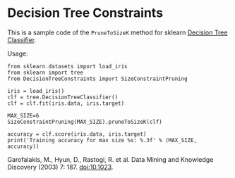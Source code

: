 # Decision Tree Constraints 

This is a sample code of the `PruneToSizeK` method for sklearn [Decision Tree Classifier](https://scikit-learn.org/stable/modules/tree.html).

Usage:
```
from sklearn.datasets import load_iris
from sklearn import tree
from DecisionTreeConstraints import SizeConstraintPruning

iris = load_iris()
clf = tree.DecisionTreeClassifier()
clf = clf.fit(iris.data, iris.target)

MAX_SIZE=6
SizeConstraintPruning(MAX_SIZE).pruneToSizeK(clf)

accuracy = clf.score(iris.data, iris.target)
print('Training accuracy for max size %s: %.3f' % (MAX_SIZE, accuracy))
```

Garofalakis, M., Hyun, D., Rastogi, R. et al. Data Mining and Knowledge Discovery (2003) 7: 187. [doi:10.1023](https://doi.org/10.1023/A:1022445500761).
